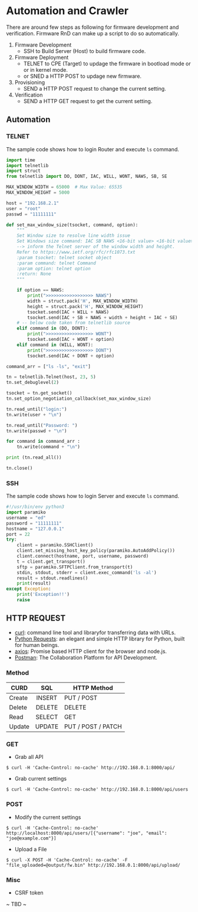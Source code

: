 # Automation and Crawler

There are around few steps as following for firmware development and verification. Firmware RnD can make up a script to do so automatically.

1. Firmware Development
    - SSH to Build Server (Host) to build firmware code.
2. Firmware Deployment
    - TELNET to CPE (Target) to updage the firmware in bootload mode or or in kernel mode.
    - or SNED a HTTP POST to updage new firmware.
3. Provisioning
    - SEND a HTTP POST request to change the current setting.
4. Verification
    - SEND a HTTP GET request to get the current setting.

## Automation

### TELNET

The sample code shows how to login Router and execute `ls` command.

``` python
import time
import telnetlib
import struct
from telnetlib import DO, DONT, IAC, WILL, WONT, NAWS, SB, SE

MAX_WINDOW_WIDTH = 65000  # Max Value: 65535
MAX_WINDOW_HEIGHT = 5000

host = "192.168.2.1"
user = "root"
passwd = "11111111"

def set_max_window_size(tsocket, command, option):
    """
    Set Window size to resolve line width issue
    Set Windows size command: IAC SB NAWS <16-bit value> <16-bit value> IAC SE
    --> inform the Telnet server of the window width and height.
    Refer to https://www.ietf.org/rfc/rfc1073.txt
    :param tsocket: telnet socket object
    :param command: telnet Command
    :param option: telnet option
    :return: None
    """

    if option == NAWS:
        print(">>>>>>>>>>>>>>>>>> NAWS")
        width = struct.pack('H', MAX_WINDOW_WIDTH)
        height = struct.pack('H', MAX_WINDOW_HEIGHT)
        tsocket.send(IAC + WILL + NAWS)
        tsocket.send(IAC + SB + NAWS + width + height + IAC + SE)
    # -- below code taken from telnetlib source
    elif command in (DO, DONT):
        print(">>>>>>>>>>>>>>>>>> WONT")
        tsocket.send(IAC + WONT + option)
    elif command in (WILL, WONT):
        print(">>>>>>>>>>>>>>>>>> DONT")
        tsocket.send(IAC + DONT + option)

command_arr = ["ls -ls", "exit"]

tn = telnetlib.Telnet(host, 23, 5)
tn.set_debuglevel(2)

tsocket = tn.get_socket()
tn.set_option_negotiation_callback(set_max_window_size)

tn.read_until("login:")
tn.write(user + "\n")

tn.read_until("Password: ")
tn.write(passwd + "\n")

for command in command_arr :
    tn.write(command + "\n")

print (tn.read_all())

tn.close()
```


### SSH

The sample code shows how to login Server and execute `ls` command.

``` python
#!/usr/bin/env python3
import paramiko
username = "ed"
password = "11111111"
hostname = "127.0.0.1"
port = 22
try:
    client = paramiko.SSHClient()
    client.set_missing_host_key_policy(paramiko.AutoAddPolicy())
    client.connect(hostname, port, username, password)
    t = client.get_transport()
    sftp = paramiko.SFTPClient.from_transport(t)
    stdin, stdout, stderr = client.exec_command('ls -al')
    result = stdout.readlines()
    print(result)
except Exception:
    print('Exception!!')
    raise
```

## HTTP REQUEST

- [curl](https://curl.se/): command line tool and libraryfor transferring data with URLs.
- [Python Requests](https://docs.python-requests.org/en/master/): an elegant and simple HTTP library for Python, built for human beings.
- [axios](https://github.com/axios/axios): Promise based HTTP client for the browser and node.js.
- [Postman](https://www.postman.com/): The Collaboration Platform for API Development.

### Method

CURD      | SQL    |  HTTP Method         |
----------|:------:|----------------------|
Create    | INSERT |  PUT / POST          |
Delete    | DELETE |  DELETE              |
Read      | SELECT |  GET                 |
Update    | UPDATE |  PUT / POST / PATCH  |

### GET

- Grab all API

``` console
$ curl -H 'Cache-Control: no-cache' http://192.168.0.1:8000/api/
```

- Grab current settings

``` console
$ curl -H 'Cache-Control: no-cache' http://192.168.0.1:8000/api/users
```
### POST

- Modify the current settings

``` console
$ curl -H 'Cache-Control: no-cache' http://localhost:8000/api/users/[{"username": "joe", "email": "joe@example.com"}]
```

- Upload a File

``` console
$ curl -X POST -H 'Cache-Control: no-cache' -F "file_uploaded=@output/fw.bin" http://192.168.0.1:8000/api/upload/
```
### Misc

- CSRF token

~ TBD ~